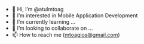 - 👋 Hi, I’m @atulmtoag
- 👀 I’m interested in Mobile Application Development
- 🌱 I’m currently learning ...
- 💞️ I’m looking to collaborate on ...
- 📫 How to reach me (mtoagios@gmail.com)

<!---
atulmtoag/atulmtoag is a ✨ special ✨ repository because its `README.md` (this file) appears on your GitHub profile.
You can click the Preview link to take a look at your changes.
--->
